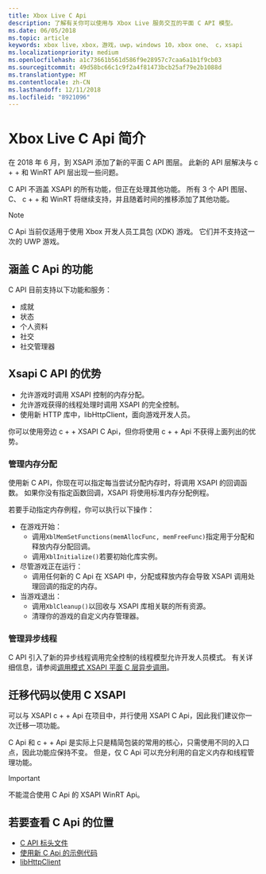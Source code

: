 ```yaml
---
title: Xbox Live C Api
description: 了解有关你可以使用与 Xbox Live 服务交互的平面 C API 模型。
ms.date: 06/05/2018
ms.topic: article
keywords: xbox live，xbox，游戏，uwp，windows 10，xbox one、 c，xsapi
ms.localizationpriority: medium
ms.openlocfilehash: a1c73661b561d586f9e28957c7caa6a1b1f9cb03
ms.sourcegitcommit: 49d58bc66c1c9f2a4f81473bcb25af79e2b1088d
ms.translationtype: MT
ms.contentlocale: zh-CN
ms.lasthandoff: 12/11/2018
ms.locfileid: "8921096"
---
```

# <a name="introduction-to-the-xbox-live-c-apis"></a>Xbox Live C Api 简介

在 2018 年 6 月，到 XSAPI 添加了新的平面 C API 图层。 此新的 API 层解决与 c + + 和 WinRT API 层出现一些问题。

C API 不涵盖 XSAPI 的所有功能，但正在处理其他功能。 所有 3 个 API 图层、 C、 c + + 和 WinRT 将继续支持，并且随着时间的推移添加了其他功能。

> [!NOTE]
> C Api 当前仅适用于使用 Xbox 开发人员工具包 (XDK) 游戏。 它们并不支持这一次的 UWP 游戏。

## <a name="features-covered-by-the-c-apis"></a>涵盖 C Api 的功能

C API 目前支持以下功能和服务：

- 成就
- 状态
- 个人资料
- 社交
- 社交管理器

## <a name="benefits-of-the-c-api-for-xsapi"></a>Xsapi C API 的优势

- 允许游戏时调用 XSAPI 控制的内存分配。
- 允许游戏获得的线程处理时调用 XSAPI 的完全控制。
- 使用新 HTTP 库中，libHttpClient，面向游戏开发人员。

你可以使用旁边 c + + XSAPI C Api，但你将使用 c + + Api 不获得上面列出的优势。

### <a name="managing-memory-allocations"></a>管理内存分配

使用新 C API，你现在可以指定每当尝试分配内存时，将调用 XSAPI 的回调函数。 如果你没有指定函数回调，XSAPI 将使用标准内存分配例程。

若要手动指定内存例程，你可以执行以下操作：

- 在游戏开始：
  - 调用`XblMemSetFunctions(memAllocFunc, memFreeFunc)`指定用于分配和释放内存分配回调。
  - 调用`XblInitialize()`若要初始化库实例。  
- 尽管游戏正在运行：
  - 调用任何新的 C Api 在 XSAPI 中，分配或释放内存会导致 XSAPI 调用处理回调的指定的内存。  
- 当游戏退出：
  - 调用`XblCleanup()`以回收与 XSAPI 库相关联的所有资源。
  - 清理你的游戏的自定义内存管理器。

### <a name="managing-asynchronous-threads"></a>管理异步线程

C API 引入了新的异步线程调用完全控制的线程模型允许开发人员模式。 有关详细信息，请参阅[调用模式 XSAPI 平面 C 层异步调用](flatc-async-patterns.md)。

## <a name="migrating-code-to-use-c-xsapi"></a>迁移代码以使用 C XSAPI

可以与 XSAPI c + + Api 在项目中，并行使用 XSAPI C Api，因此我们建议你一次迁移一项功能。

C Api 和 c + + Api 是实际上只是精简包装的常用的核心，只需使用不同的入口点，因此功能应保持不变。 但是，仅 C Api 可以充分利用的自定义内存和线程管理功能。

> [!IMPORTANT]
> 不能混合使用 C Api 的 XSAPI WinRT Api。

## <a name="where-to-view-the-c-apis"></a>若要查看 C Api 的位置

- [C API 标头文件](https://github.com/Microsoft/xbox-live-api/tree/master/Include/xsapi-c)
- [使用新 C Api 的示例代码](https://github.com/Microsoft/xbox-live-api/tree/master/InProgressSamples/Social/Xbox/C)
- [libHttpClient](https://github.com/Microsoft/libHttpClient)
